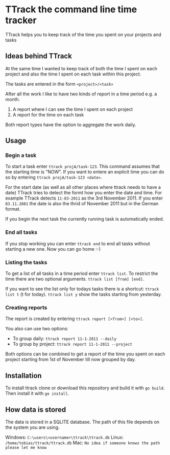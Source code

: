 # TTrack the command line time tracker

TTrack helps you to keep track of the time you spent on your projects and tasks

## Ideas behind TTrack

At the same time I wanted to keep track of both the time I spent on each project and also the
time I spent on each task within this project.

The tasks are entered in the form  ``<project>/<task>``

After all the work I like to have two kinds of report in a time period e.g. a month.

1. A report where I can see the time I spent on each project
2. A report for the time on each task

Both report types have the option to aggregate the work daily.

## Usage

### Begin a task

To start a task enter ``ttrack projA/task-123``. This command assumes that the starting time is "NOW". If you want to entere an explicit time you can do so by entering  ``ttrack projA/task-123 <date>``.

For the start date (as well as all other places where ttrack needs to have a date) TTrack tries to detect the formt how you enter the date and time. For example
TTrack detects ``11-03-2011`` as the 3rd November 2011. If you enter ``03.11.2001`` the date is also the thrid of November 2011 but in the German format.

If you begin the next task the currently running task is automatically ended.

### End all tasks

If you stop working you can enter ``ttrack end`` to end all tasks without starting a new one. Now you can go home :-)

### Listing the tasks

To get a list of all tasks in a time period enter ``ttrack list``. To restrict the time there are two optional arguments. ``ttrack list [from] [end]``.

If you want to see the list only for todays tasks there is a shortcut: ``ttrack list t`` (t for today). ``ttrack list y`` show the tasks starting from yesterday.

### Creating reports

The report is created by entering ``ttrack report [<from>] [<to>]``.

You also can use two options:

- To group daily: ``ttrack report 11-1-2011 --daily``
- To group by project: ``ttrack report 11-1-2011 --project``

Both options can be combined to get a report of the time you spent on each project starting from 1st of November till now grouped by day.

## Installation

To install ttrack clone or download this repository and build it with ``go build``. Then install it with ``go install``.

## How data is stored

The data is stored in a SQLITE database. The path of this file depends on the system you are using.

Windows: ``C:\users\<username>\ttrack\ttrack.db``
Linux: ``/home/tobias/ttrack/ttrack.db``
Mac: ``No idea if someone knows the path please let me know``

